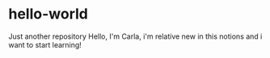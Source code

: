 # hello-world
Just another repository
Hello, I'm Carla, i'm relative new in this notions and i want to start learning!
